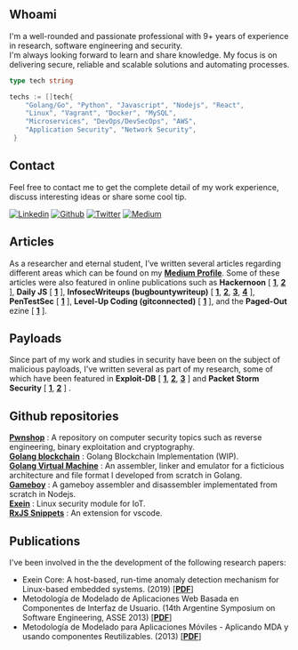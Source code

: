 ## Whoami

I'm a well-rounded and passionate professional with 9+ years of experience in research, software engineering and security.  
I'm always looking forward to learn and share knowledge. My focus is on delivering secure, reliable and scalable solutions and automating processes.  

```go
type tech string

techs := []tech{
    "Golang/Go", "Python", "Javascript", "Nodejs", "React",
    "Linux", "Vagrant", "Docker", "MySQL",
    "Microservices", "DevOps/DevSecOps", "AWS",  
    "Application Security", "Network Security",
 }
```

## Contact
Feel free to contact me to get the complete detail of my work experience, discuss interesting ideas or share some cool tip. 

[![Linkedin](https://img.shields.io/badge/Linkedin-000000?style=for-the-badge&logo=linkedin&logoColor=white)](https://www.linkedin.com/in/alanvivona/) [![Github](https://img.shields.io/badge/Github-000000?style=for-the-badge&logo=github&logoColor=white)](https://github.com/alanvivona) [![Twitter](https://img.shields.io/badge/Twitter-000000?style=for-the-badge&logo=twitter&logoColor=white)](https://twitter.com/syscall59) [![Medium](https://img.shields.io/badge/Medium-000000?style=for-the-badge&logo=medium&logoColor=white)](https://medium.com/@syscall59)


## Articles  
As a researcher and eternal student, I’ve written several articles regarding different areas which can be found on my [**Medium Profile**](https://medium.com/@syscall59). Some of these articles were also featured in online publications such as **Hackernoon**
[
    [**1**](https://hackernoon.com/re-using-macros-and-emulation-voodo-to-solve-a-crackme-szec3y2k),
    [**2**](https://hackernoon.com/writing-shellcode-for-iot-a-password-protected-reverse-shell-for-arm-2hi1320h)
],
**Daily JS**
[
    [**1**](https://medium.com/dailyjs/writing-a-game-boy-assembler-in-node-js-4063162fd931)
],
**InfosecWriteups (bugbountywriteup)**
[
    [**1**](https://medium.com/bugbountywriteup/writing-a-keygen-using-python-itertools-1944cbb4d07c),
    [**2**](https://medium.com/bugbountywriteup/reverse-engineering-beating-a-trial-on-a-net-crackme-d4ab6604f10b),
    [**3**](https://medium.com/bugbountywriteup/writing-a-password-protected-bind-shell-linux-x64-e052d2f65ff2),
    [**4**](https://medium.com/bugbountywriteup/windows-expliot-dev-101-e5311ac284a)
],
**PenTestSec**
[
    [**1**](https://medium.com/pentestsec/rickdiculouslyeasy-vulnhub-16a54ac2a8e1)
],
**Level-Up Coding (gitconnected)**
[
    [**1**](https://levelup.gitconnected.com/build-a-custom-linux-for-iot-ab0a12dfd8b6)
],
and the **Paged-Out** ezine
[
    [**1**](https://pagedout.institute/download/PagedOut_001_beta1.pdf)
].

## Payloads
Since part of my work and studies in security have been on the subject of malicious payloads, I've written several as part of my research, some of which have been featured in **Exploit-DB**
[
    [**1**](https://www.exploit-db.com/shellcodes/46736),
    [**2**](https://www.exploit-db.com/shellcodes/46679),
    [**3**](https://www.exploit-db.com/shellcodes/46680)
]
and **Packet Storm Security**
[
    [**1**](https://www.packetstormsecurity.com/files/152456/Linux-x64-XANAX-Encoder-Shellcode.html),
    [**2**](https://www.packetstormsecurity.com/files/152455/Linux-x64-XANAX-Decoder-Shellcode.html)
]
.

## Github repositories  
[**Pwnshop**](https://github.com/alanvivona/pwnshop) : A repository on computer security topics such as reverse engineering, binary exploitation and cryptography.    
[**Golang blockchain**](https://github.com/alanvivona/goblockchain) : Golang Blockchain Implementation (WIP).  
[**Golang Virtual Machine**](https://github.com/alanvivona/simple-vm) : An assembler, linker and emulator for a ficticious architecture and file format I developed from scratch in Golang.    
[**Gameboy**](https://github.com/alanvivona/gameboy) : A gameboy assembler and disassembler implementated from scratch in Nodejs.  
[**Exein**](https://github.com/Exein-io/exein) : Linux security module for IoT.  
[**RxJS Snippets**](https://github.com/alanvivona/rxjs-snippets-vscode) : An extension for vscode.   

## Publications
I've been involved in the the development of the following research papers:  
- Exein Core: A host-based, run-time anomaly detection mechanism for Linux-based embedded systems. (2019) [[**PDF**](https://github.com/Exein-io/exein/blob/master/docs/exein_white-paper.pdf)]
- Metodología de Modelado de Aplicaciones Web Basada en Componentes de Interfaz de Usuario. (14th Argentine Symposium on Software Engineering, ASSE 2013) [[**PDF**](https://core.ac.uk/download/pdf/211018089.pdf)]
- Metodología de Modelado para Aplicaciones Móviles - Aplicando MDA y usando componentes Reutilizables. (2013) [[**PDF**](https://digital.cic.gba.gob.ar/bitstream/handle/11746/3387/Vera%20Pons%20-%20Metodolog%C3%ADa%20de%20Modelado%20de%20Aplicaciones%20Web%20M%C3%B3viles.pdf-PDFA.pdf?sequence=1&isAllowed=y)]